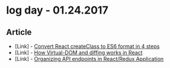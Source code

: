 # log day - 01.24.2017

## Article

- \[Link\] - [Convert React createClass to ES6 format in 4 steps](https://reactpaths.com/convert-react-createclass-to-es6-format-in-4-steps-fbffa5863315#.t6ubn9c0r)
- \[Link\] - [How Virtual-DOM and diffing works in React](https://medium.com/@gethylgeorge/how-virtual-dom-and-diffing-works-in-react-6fc805f9f84e#.3uwzc4big)
- \[Link\] - [Organizing API endpoints in React/Redux Application](https://medium.com/@salujaharkirat/better-way-to-organize-api-endpoints-in-react-redux-application-3e03172f9eb2#.hcthqawsn)

